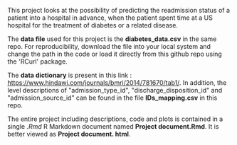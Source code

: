 This project looks at the possibility of predicting the readmission status of a patient into a hospital in advance, when the patient spent time at a US hospital for the treatment of diabetes or a related disease.

The **data file** used for this project is the **diabetes_data.csv** in the same repo. For reproducibility, download the file into your local system and change the path in the code or load it directly from this github repo using the 'RCurl' package. 

The **data dictionary** is present in this link : https://www.hindawi.com/journals/bmri/2014/781670/tab1/. In addition, the level descriptions of "admission_type_id", "discharge_disposition_id" and "admission_source_id" can be found in the file **IDs_mapping.csv** in this repo.

The entire project including descriptions, code and plots is contained in a single *.Rmd* R Markdown document named **Project document.Rmd**. It is better viewed as **Project document. html**.
